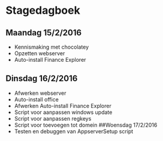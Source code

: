 # Stagedagboek #
## Maandag 15/2/2016 ##
- Kennismaking met chocolatey 
- Opzetten webserver
- Auto-install Finance Explorer
## Dinsdag 16/2/2016 ##
- Afwerken webserver
- Auto-install office
- Afwerken Auto-install Finance Explorer
- Script voor aanpassen windows update
- Script voor aanpassen regkeys
- Script voor toevoegen tot domein
##Woensdag 17/2/2016
- Testen en debuggen van AppserverSetup script